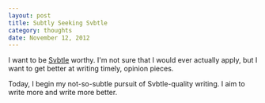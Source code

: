 ```yaml
---
layout: post
title: Subtly Seeking Svbtle
category: thoughts
date: November 12, 2012
---
```


I want to be [Svbtle](http://svbtle.com) worthy. I'm not sure that I would ever actually apply, but I want to get better at writing timely, opinion pieces.

Today, I begin my not-so-subtle pursuit of Svbtle-quality writing. I aim to write more and write more better.